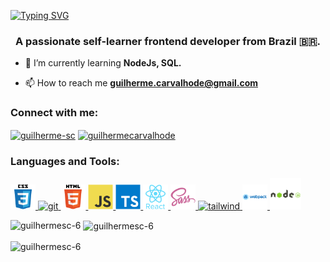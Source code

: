 
[![Typing SVG](https://readme-typing-svg.demolab.com?font=Righteous&size=30&pause=1000&center=true&vCenter=true&width=435&lines=Hi+there!%F0%9F%91%8B%F0%9F%8F%BC+i'm+Guilherme+)](https://git.io/typing-svg)
<h3 align="center">A passionate self-learner frontend developer from Brazil 🇧🇷.</h3>   
  
- 🌱 I’m currently learning **NodeJs, SQL.**  
  
- 📫 How to reach me **guilherme.carvalhode@gmail.com**  
  
<h3 align="left">Connect with me:</h3>  
<p align="left">  
<a href="https://codepen.io/guilherme-sc" target="blank"><img align="center" src="https://raw.githubusercontent.com/rahuldkjain/github-profile-readme-generator/master/src/images/icons/Social/codepen.svg" alt="guilherme-sc" height="30" width="40" /></a>  
<a href="https://linkedin.com/in/guilhermecarvalhode" target="blank"><img align="center" src="https://raw.githubusercontent.com/rahuldkjain/github-profile-readme-generator/master/src/images/icons/Social/linked-in-alt.svg" alt="guilhermecarvalhode" height="30" width="40" /></a>  
</p>  
  
<h3 align="left">Languages and Tools:</h3>  
<p align="left"> <a href="https://www.w3schools.com/css/" target="_blank" rel="noreferrer"> <img src="https://raw.githubusercontent.com/devicons/devicon/master/icons/css3/css3-original-wordmark.svg" alt="css3" width="40" height="40"/> </a> <a href="https://git-scm.com/" target="_blank" rel="noreferrer"> <img src="https://www.vectorlogo.zone/logos/git-scm/git-scm-icon.svg" alt="git" width="40" height="40"/> </a> <a href="https://www.w3.org/html/" target="_blank" rel="noreferrer"> <img src="https://raw.githubusercontent.com/devicons/devicon/master/icons/html5/html5-original-wordmark.svg" alt="html5" width="40" height="40"/> </a> <a href="https://developer.mozilla.org/en-US/docs/Web/JavaScript" target="_blank" rel="noreferrer"> <img src="https://raw.githubusercontent.com/devicons/devicon/master/icons/javascript/javascript-original.svg" alt="javascript" width="40" height="40"/> </a> <a href="https://www.typescriptlang.org/" target="_blank" rel="noreferrer"> <img src="https://raw.githubusercontent.com/devicons/devicon/master/icons/typescript/typescript-original.svg" alt="typescript" width="40" height="40"/> </a> <a href="https://reactjs.org/" target="_blank" rel="noreferrer"> <img src="https://raw.githubusercontent.com/devicons/devicon/master/icons/react/react-original-wordmark.svg" alt="react" width="40" height="40"/> </a> <a href="https://sass-lang.com" target="_blank" rel="noreferrer"> <img src="https://raw.githubusercontent.com/devicons/devicon/master/icons/sass/sass-original.svg" alt="sass" width="40" height="40"/> </a> <a href="https://tailwindcss.com/" target="_blank" rel="noreferrer"> <img src="https://www.vectorlogo.zone/logos/tailwindcss/tailwindcss-icon.svg" alt="tailwind" width="40" height="40"/> </a> <a href="https://webpack.js.org" target="_blank" rel="noreferrer"> <img src="https://raw.githubusercontent.com/devicons/devicon/d00d0969292a6569d45b06d3f350f463a0107b0d/icons/webpack/webpack-original-wordmark.svg" alt="webpack" width="40" height="40"/> </a> <a href="https://nodejs.org" target="_blank" rel="noreferrer"> <img src="https://raw.githubusercontent.com/devicons/devicon/master/icons/nodejs/nodejs-original-wordmark.svg" alt="nodejs" width="50" height="50"/> </a> </p>  
  
<p><img align="left" src="https://github-readme-stats.vercel.app/api/top-langs?username=guilhermesc-6&show_icons=true&theme=dracula&title_color=ffffff&text_color=ffffff&bg_color=000000&hide_border=true&locale=en&layout=compact" alt="guilhermesc-6" /></p>  
<p>&nbsp;<img align="center" src="https://github-readme-stats.vercel.app/api?username=guilhermesc-6&show_icons=true&theme=dracula&title_color=ffffff&text_color=ffffff&bg_color=000000&hide_border=true&locale=en" alt="guilhermesc-6" /></p> 
<p><img align="center" src="https://github-readme-streak-stats.herokuapp.com/?user=guilhermesc-6&theme=dark" alt="guilhermesc-6" /></p>
